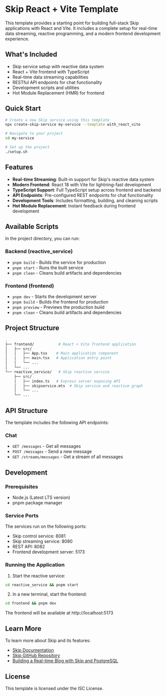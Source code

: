 # Skip React + Vite Template

This template provides a starting point for building full-stack Skip applications with React and Vite. It includes a complete setup for real-time data streaming, reactive programming, and a modern frontend development experience.

## What's Included

- Skip service setup with reactive data system
- React + Vite frontend with TypeScript
- Real-time data streaming capabilities
- RESTful API endpoints for chat functionality
- Development scripts and utilities
- Hot Module Replacement (HMR) for frontend

## Quick Start

```bash
# Create a new Skip service using this template
npx create-skip-service my-service --template with_react_vite

# Navigate to your project
cd my-service

# Set up the project
./setup.sh
```

## Features

- **Real-time Streaming**: Built-in support for Skip's reactive data system
- **Modern Frontend**: React 18 with Vite for lightning-fast development
- **TypeScript Support**: Full TypeScript setup across frontend and backend
- **API Endpoints**: Pre-configured REST endpoints for chat functionality
- **Development Tools**: Includes formatting, building, and cleaning scripts
- **Hot Module Replacement**: Instant feedback during frontend development

## Available Scripts

In the project directory, you can run:

### Backend (reactive_service)

- `pnpm build` - Builds the service for production
- `pnpm start` - Runs the built service
- `pnpm clean` - Cleans build artifacts and dependencies

### Frontend (frontend)

- `pnpm dev` - Starts the development server
- `pnpm build` - Builds the frontend for production
- `pnpm preview` - Previews the production build
- `pnpm clean` - Cleans build artifacts and dependencies

## Project Structure

```bash
.
├── frontend/           # React + Vite frontend application
│   ├── src/
│   │   ├── App.tsx    # Main application component
│   │   ├── main.tsx   # Application entry point
│   │   └── ...
│   └── ...
└── reactive_service/   # Skip reactive service
    ├── src/
    │   ├── index.ts   # Express server exposing API
    │   ├── skipservice.mts  # Skip service and reactive graph
    │   └── ...
    └── ...
```

## API Structure

The template includes the following API endpoints:

### Chat

- `GET /messages` - Get all messages
- `POST /messages` - Send a new message
- `GET /streams/messages` - Get a stream of all messages

## Development

### Prerequisites

- Node.js (Latest LTS version)
- pnpm package manager

### Service Ports

The services run on the following ports:

- Skip control service: 8081
- Skip streaming service: 8080
- REST API: 8082
- Frontend development server: 5173

### Running the Application

1. Start the reactive service:

```bash
cd reactive_service && pnpm start
```

2. In a new terminal, start the frontend:

```bash
cd frontend && pnpm dev
```

The frontend will be available at http://localhost:5173

## Learn More

To learn more about Skip and its features:

- [Skip Documentation](https://skiplabs.io/docs/)
- [Skip GitHub Repository](https://github.com/skiplabs/skip)
- [Building a Real-time Blog with Skip and PostgreSQL](https://skiplabs.io/blog/postgresql_and_skip)

## License

This template is licensed under the ISC License.

